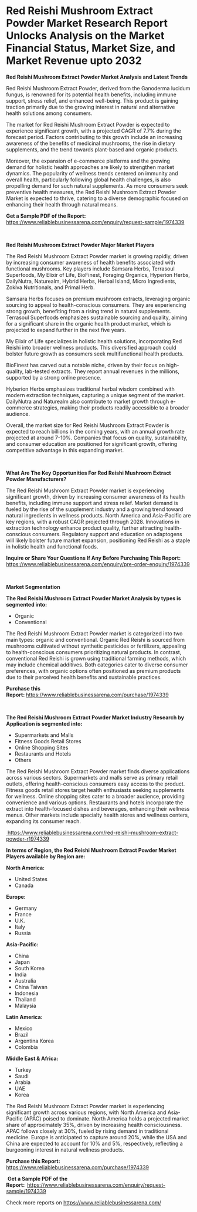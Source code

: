 <p><h1>Red Reishi Mushroom Extract Powder Market Research Report Unlocks Analysis on the Market Financial Status, Market Size, and Market Revenue upto 2032</h1></p><p><strong>Red Reishi Mushroom Extract Powder Market Analysis and Latest Trends</strong></p>
<p><p>Red Reishi Mushroom Extract Powder, derived from the Ganoderma lucidum fungus, is renowned for its potential health benefits, including immune support, stress relief, and enhanced well-being. This product is gaining traction primarily due to the growing interest in natural and alternative health solutions among consumers. </p><p>The market for Red Reishi Mushroom Extract Powder is expected to experience significant growth, with a projected CAGR of 7.7% during the forecast period. Factors contributing to this growth include an increasing awareness of the benefits of medicinal mushrooms, the rise in dietary supplements, and the trend towards plant-based and organic products. </p><p>Moreover, the expansion of e-commerce platforms and the growing demand for holistic health approaches are likely to strengthen market dynamics. The popularity of wellness trends centered on immunity and overall health, particularly following global health challenges, is also propelling demand for such natural supplements. As more consumers seek preventive health measures, the Red Reishi Mushroom Extract Powder Market is expected to thrive, catering to a diverse demographic focused on enhancing their health through natural means.</p></p>
<p><strong>Get a Sample PDF of the Report:&nbsp;</strong> <a href="https://www.reliablebusinessarena.com/enquiry/request-sample/1974339?utm_campaign=1905&utm_medium=2&utm_source=Github&utm_content=ia&utm_term=07042025&utm_id=red-reishi-mushroom-extract-powder">https://www.reliablebusinessarena.com/enquiry/request-sample/1974339</a></p>
<p>&nbsp;</p>
<p><strong>Red Reishi Mushroom Extract Powder Major Market Players</strong></p>
<p><p>The Red Reishi Mushroom Extract Powder market is growing rapidly, driven by increasing consumer awareness of health benefits associated with functional mushrooms. Key players include Samsara Herbs, Terrasoul Superfoods, My Elixir of Life, BioFinest, Foraging Organics, Hyperion Herbs, DailyNutra, Naturealm, Hybrid Herbs, Herbal Island, Micro Ingredients, Zokiva Nutritionals, and Primal Herb.</p><p>Samsara Herbs focuses on premium mushroom extracts, leveraging organic sourcing to appeal to health-conscious consumers. They are experiencing strong growth, benefiting from a rising trend in natural supplements. Terrasoul Superfoods emphasizes sustainable sourcing and quality, aiming for a significant share in the organic health product market, which is projected to expand further in the next five years.</p><p>My Elixir of Life specializes in holistic health solutions, incorporating Red Reishi into broader wellness products. This diversified approach could bolster future growth as consumers seek multifunctional health products. </p><p>BioFinest has carved out a notable niche, driven by their focus on high-quality, lab-tested extracts. They report annual revenues in the millions, supported by a strong online presence.</p><p>Hyberion Herbs emphasizes traditional herbal wisdom combined with modern extraction techniques, capturing a unique segment of the market. DailyNutra and Naturealm also contribute to market growth through e-commerce strategies, making their products readily accessible to a broader audience.</p><p>Overall, the market size for Red Reishi Mushroom Extract Powder is expected to reach billions in the coming years, with an annual growth rate projected at around 7-10%. Companies that focus on quality, sustainability, and consumer education are positioned for significant growth, offering competitive advantage in this expanding market.</p></p>
<p>&nbsp;</p>
<p><strong>What Are The Key Opportunities For Red Reishi Mushroom Extract Powder Manufacturers?</strong></p>
<p><p>The Red Reishi Mushroom Extract Powder market is experiencing significant growth, driven by increasing consumer awareness of its health benefits, including immune support and stress relief. Market demand is fueled by the rise of the supplement industry and a growing trend toward natural ingredients in wellness products. North America and Asia-Pacific are key regions, with a robust CAGR projected through 2028. Innovations in extraction technology enhance product quality, further attracting health-conscious consumers. Regulatory support and education on adaptogens will likely bolster future market expansion, positioning Red Reishi as a staple in holistic health and functional foods.</p></p>
<p><strong>Inquire or Share Your Questions If Any Before Purchasing This Report:</strong> <a href="https://www.reliablebusinessarena.com/enquiry/pre-order-enquiry/1974339?utm_campaign=1905&utm_medium=2&utm_source=Github&utm_content=ia&utm_term=07042025&utm_id=red-reishi-mushroom-extract-powder">https://www.reliablebusinessarena.com/enquiry/pre-order-enquiry/1974339</a></p>
<p>&nbsp;</p>
<p><strong>Market Segmentation</strong></p>
<p><strong>The Red Reishi Mushroom Extract Powder Market Analysis by types is segmented into:</strong></p>
<p><ul><li>Organic</li><li>Conventional</li></ul></p>
<p><p>The Red Reishi Mushroom Extract Powder market is categorized into two main types: organic and conventional. Organic Red Reishi is sourced from mushrooms cultivated without synthetic pesticides or fertilizers, appealing to health-conscious consumers prioritizing natural products. In contrast, conventional Red Reishi is grown using traditional farming methods, which may include chemical additives. Both categories cater to diverse consumer preferences, with organic options often positioned as premium products due to their perceived health benefits and sustainable practices.</p></p>
<p><strong>Purchase this Report:&nbsp;</strong><a href="https://www.reliablebusinessarena.com/purchase/1974339?utm_campaign=1905&utm_medium=2&utm_source=Github&utm_content=ia&utm_term=07042025&utm_id=red-reishi-mushroom-extract-powder">https://www.reliablebusinessarena.com/purchase/1974339</a></p>
<p>&nbsp;</p>
<p><strong>The Red Reishi Mushroom Extract Powder Market Industry Research by Application is segmented into:</strong></p>
<p><ul><li>Supermarkets and Malls</li><li>Fitness Goods Retail Stores</li><li>Online Shopping Sites</li><li>Restaurants and Hotels</li><li>Others</li></ul></p>
<p><p>The Red Reishi Mushroom Extract Powder market finds diverse applications across various sectors. Supermarkets and malls serve as primary retail outlets, offering health-conscious consumers easy access to the product. Fitness goods retail stores target health enthusiasts seeking supplements for wellness. Online shopping sites cater to a broader audience, providing convenience and various options. Restaurants and hotels incorporate the extract into health-focused dishes and beverages, enhancing their wellness menus. Other markets include specialty health stores and wellness centers, expanding its consumer reach.</p></p>
<p><a href="https://www.reliablebusinessarena.com/red-reishi-mushroom-extract-powder-r1974339?utm_campaign=1905&utm_medium=2&utm_source=Github&utm_content=ia&utm_term=07042025&utm_id=red-reishi-mushroom-extract-powder">&nbsp;https://www.reliablebusinessarena.com/red-reishi-mushroom-extract-powder-r1974339</a></p>
<p><strong>In terms of Region, the Red Reishi Mushroom Extract Powder Market Players available by Region are:</strong></p>
<p>
    <p> <strong> North America: </strong>
        <ul>
            <li>United States</li>
            <li>Canada</li>
        </ul>
        </p> 
    <p> <strong> Europe: </strong>
        <ul>
            <li>Germany</li>
            <li>France</li>
            <li>U.K.</li>
            <li>Italy</li>
            <li>Russia</li>
        </ul>
        </p> 
    <p> <strong> Asia-Pacific: </strong>
        <ul>
            <li>China</li>
            <li>Japan</li>
            <li>South Korea</li>
            <li>India</li>
            <li>Australia</li>
            <li>China Taiwan</li>
            <li>Indonesia</li>
            <li>Thailand</li>
            <li>Malaysia</li>
        </ul>
        </p> 
    <p> <strong> Latin America: </strong>
        <ul>
            <li>Mexico</li>
            <li>Brazil</li>
            <li>Argentina Korea</li>
            <li>Colombia</li>
        </ul>
        </p> 
    <p> <strong> Middle East & Africa: </strong>
        <ul>
            <li>Turkey</li>
            <li>Saudi</li>
            <li>Arabia</li>
            <li>UAE</li>
            <li>Korea</li>
        </ul>
    </p>
    </p>
<p><p>The Red Reishi Mushroom Extract Powder market is experiencing significant growth across various regions, with North America and Asia-Pacific (APAC) poised to dominate. North America holds a projected market share of approximately 35%, driven by increasing health consciousness. APAC follows closely at 30%, fueled by rising demand in traditional medicine. Europe is anticipated to capture around 20%, while the USA and China are expected to account for 10% and 5%, respectively, reflecting a burgeoning interest in natural wellness products.</p></p>
<p><strong>Purchase this Report: </strong><a href="https://www.reliablebusinessarena.com/purchase/1974339?utm_campaign=1905&utm_medium=2&utm_source=Github&utm_content=ia&utm_term=07042025&utm_id=red-reishi-mushroom-extract-powder">https://www.reliablebusinessarena.com/purchase/1974339</a></p>
<p>&nbsp;<strong>Get a Sample PDF of the Report:&nbsp;&nbsp;</strong><a href="https://www.reliablebusinessarena.com/enquiry/request-sample/1974339?utm_campaign=1905&utm_medium=2&utm_source=Github&utm_content=ia&utm_term=07042025&utm_id=red-reishi-mushroom-extract-powder">https://www.reliablebusinessarena.com/enquiry/request-sample/1974339</a></p>
<p><strong></strong></p>
<p>Check more reports on <a href="https://www.reliablebusinessarena.com/?utm_campaign=1905&utm_medium=2&utm_source=Github&utm_content=ia&utm_term=07042025&utm_id=red-reishi-mushroom-extract-powder">https://www.reliablebusinessarena.com/</a></p>